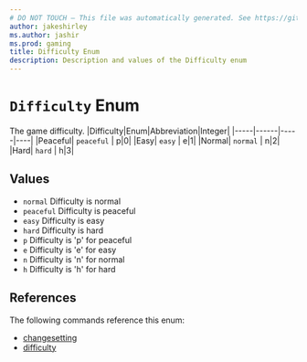 ```yaml
---
# DO NOT TOUCH — This file was automatically generated. See https://github.com/mojang/minecraftapidocsgenerator to modify descriptions, examples, etc.
author: jakeshirley
ms.author: jashir
ms.prod: gaming
title: Difficulty Enum
description: Description and values of the Difficulty enum
---
```

# `Difficulty` Enum
The game difficulty.
|Difficulty|Enum|Abbreviation|Integer|
|-----|------|-----|----|
|Peaceful| `peaceful` | p|0|
|Easy| `easy` | e|1|
|Normal| `normal` | n|2|
|Hard| `hard` | h|3|

## Values
- `normal`
Difficulty is normal
- `peaceful`
Difficulty is peaceful
- `easy`
Difficulty is easy
- `hard`
Difficulty is hard
- `p`
Difficulty is 'p' for peaceful
- `e`
Difficulty is 'e' for easy
- `n`
Difficulty is 'n' for normal
- `h`
Difficulty is 'h' for hard

## References
The following commands reference this enum:
- [changesetting](../commands/changesetting.md)
- [difficulty](../commands/difficulty.md)
